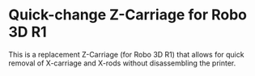 Quick-change Z-Carriage for Robo 3D R1
======================================

This is a replacement Z-Carriage (for Robo 3D R1) that allows for quick removal
of X-carriage and X-rods without disassembling the printer.

